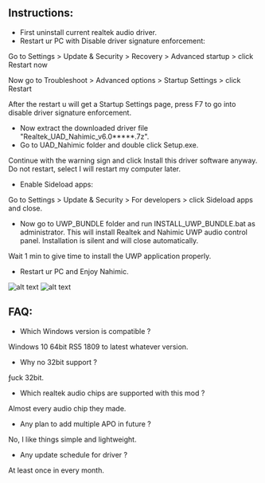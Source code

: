 ## Instructions:
- First uninstall current realtek audio driver.
- Restart ur PC with Disable driver signature enforcement:

Go to Settings > Update & Security > Recovery > Advanced startup > click Restart now

Now go to Troubleshoot > Advanced options > Startup Settings > click Restart

After the restart u will get a Startup Settings page, press F7 to go into disable driver signature enforcement.

- Now extract the downloaded driver file "Realtek_UAD_Nahimic_v6.0*****.7z".
- Go to UAD_Nahimic folder and double click Setup.exe.

Continue with the warning sign and click Install this driver software anyway. Do not restart, select I will restart my computer later.

- Enable Sideload apps:

Go to Settings > Update & Security > For developers > click Sideload apps and close.

- Now go to UWP_BUNDLE folder and run INSTALL_UWP_BUNDLE.bat as administrator. This will install Realtek and Nahimic UWP audio control panel. Installation is silent and will close automatically.

Wait 1 min to give time to install the UWP application properly.

- Restart ur PC and Enjoy Nahimic.


![alt text](https://i.imgur.com/wvtQtDZ.png)
![alt text](https://i.imgur.com/cqc6AV3.png)


## FAQ:

- Which Windows version is compatible ?

Windows 10 64bit RS5 1809 to latest whatever version.

- Why no 32bit support ?

ƒuck 32bit.

- Which realtek audio chips are supported with this mod ?

Almost every audio chip they made.

- Any plan to add multiple APO in future ?

No, I like things simple and lightweight.

- Any update schedule for driver ?

At least once in every month.
